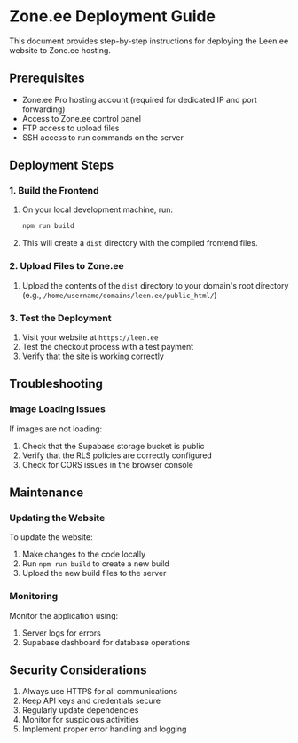 # Zone.ee Deployment Guide

This document provides step-by-step instructions for deploying the Leen.ee website to Zone.ee hosting.

## Prerequisites

- Zone.ee Pro hosting account (required for dedicated IP and port forwarding)
- Access to Zone.ee control panel
- FTP access to upload files
- SSH access to run commands on the server

## Deployment Steps

### 1. Build the Frontend

1. On your local development machine, run:
   ```bash
   npm run build
   ```

2. This will create a `dist` directory with the compiled frontend files.

### 2. Upload Files to Zone.ee

1. Upload the contents of the `dist` directory to your domain's root directory (e.g., `/home/username/domains/leen.ee/public_html/`)

### 3. Test the Deployment

1. Visit your website at `https://leen.ee`
2. Test the checkout process with a test payment
3. Verify that the site is working correctly

## Troubleshooting

### Image Loading Issues

If images are not loading:

1. Check that the Supabase storage bucket is public
2. Verify that the RLS policies are correctly configured
3. Check for CORS issues in the browser console

## Maintenance

### Updating the Website

To update the website:

1. Make changes to the code locally
2. Run `npm run build` to create a new build
3. Upload the new build files to the server

### Monitoring

Monitor the application using:

1. Server logs for errors
2. Supabase dashboard for database operations

## Security Considerations

1. Always use HTTPS for all communications
2. Keep API keys and credentials secure
3. Regularly update dependencies
4. Monitor for suspicious activities
5. Implement proper error handling and logging